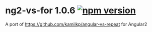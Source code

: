ng2-vs-for 1.0.6 [![npm version](https://badge.fury.io/js/ng2-vs-for.svg)](https://badge.fury.io/js/ng2-vs-for)
===

A port of https://github.com/kamilkp/angular-vs-repeat for Angular2
